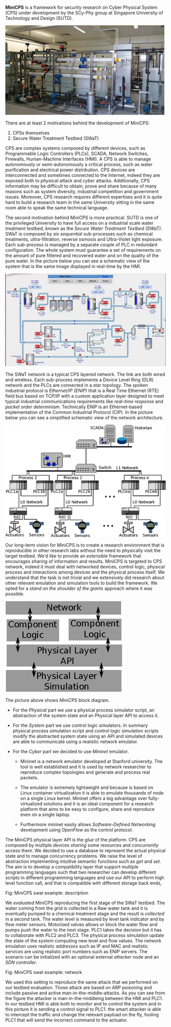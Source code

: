 **MiniCPS** is a framework for security research on Cyber Physical System
(CPS) under development by the SCy-Phy group at Singapore University of Technology and
Design (SUTD).

![SWaT testbed](images/testbed.png "swat-testbed")

There are at least 2 motivations behind the development of MiniCPS:

1. CPSs themselves
2. Secure Water Treatment Testbed (SWaT)

CPS are complex systems composed by different devices, such as Programmable
Logic Controllers (PLCs), SCADA, Network Switches, Firewalls, Human-Machine
Interfaces (HMI). A CPS is able to manage autonomously or semi-autonomously a
critical process, such as water purification and electrical power distribution. 
CPS devices are interconnected and sometimes connected to the Internet, indeed
they are exposed both to *physical* attack and *cyber* attacks. 
Additionally, CPS information may be difficult to obtain, prove
and share because of many reasons such as system diversity, industrial competition
and government issues. Moreover, CPS research requires different expertises
and it is quite hard to build a research team in the same University sitting
in the same room able to speak the same technical language.

The second motivation behind MiniCPS is more practical. SUTD is one of the
privileged University to have full access on a industrial scale water
treatment testbed, known as the *Secure Water Treatment Testbed (SWaT)*. SWaT
is composed by six *sequential* sub-processes such as chemical
treatments, ultra-filtration, reverse osmosis and Ultra-Violet light exposure.
Each sub-process is managed by a separate couple of PLC in redundant configuration. 
The whole system must guarantee a set of requirements on the amount of
pure filtered and recovered water and on the quality of the pure water.
In the picture below you can see a schematic view of the system that is the
same image displayed in real-time by the HMI.

![SWaT Process](images/swat-process.jpg "swat-process")

The SWaT network is a typical CPS layered network. The link are both wired
and wireless. Each sub-process implements a Device Level Ring (DLR) network
and the PLCs are connected in a star topology. The spoken industrial protocol
is *Ethernet/IP (ENIP)* that is a Real Time Ethernet (RTE) field bus based on
TCP/IP with a custom application layer designed to meet typical industrial 
communications requirements like *real-time response* and *packet order determinism*.
Technically ENIP is an Ethernet-based implementation of the Common Industrial Protocol
(CIP). In the picture below you can see a simplified schematic view of the
network architecture.

![SWaT Network Block Diagram](images/swat-network.png "swat-network")

Our long-term vision for MiniCPS is to create a research environment that is
*reproducible* in other research labs without the need to physically visit the
target testbed. We'd like to provide an *extensible* framework that encourages
*sharing* of information and results. MiniCPS is targeted to CPS network,
indeed it must deal with networked devices, control logic, physical
process and interactions among devices and the physical process itself. We
understand that the task is not trivial and we extensively did research about
other relevant emulation and simulation tools to build the framework. We
opted for a *stand on the shoulder of the giants* approach where it was
possible.

![MiniCPS diagram](images/minicps-diagram.png "minicps-diagram")

The picture above shows MiniCPS block diagram.  

* For the *Physical* part we
use a physical process simulator script, an abstraction of the system state and an
Physical layer API to access it.

* For the *System* part we use control logic simulators. 
In summary physical process simulation script and control logic simulation
scripts modify the abstracted system state using an API and simulated devices
are able to communicate using a realistic network emulator.

* For the *Cyber* part we decided to use *Mininet* emulator.

    * Mininet is a network emulator developed at Stanford university. The tool is
    well established and it is used by network researcher to reproduce complex
    topologies and generate and process real packets.

    * The emulator is extremely lightweight and because is based on Linux
    container virtualization it is able to emulate thousands of node on a single Linux
    kernel. Mininet offers a big advantage over fully-virtualized solutions and
    it is an ideal component for a research platform that aims to be easy to
    configure, share and reproduce even on a single laptop.

    * Furthermore mininet easily allows *Software-Defined Networking*
    development using *OpenFlow* as the control protocol.

The MiniCPS physical layer API is the *glue* of the platform.
CPS are composed by multiple devices *sharing* some resources and
*concurrently* access them. We decided to use a database to represent the
actual physical state and to manage concurrency problems. We raise the level
of abstraction implementing intuitive semantic functions such as *get* and
*set*. The aim is to develop a compatibility layer that support multiple
programming languages such that two researcher can develop different scripts
in different programming languages and use our API to perform high level
function call,
and that is compatible with different storage back ends,

Fig: MiniCPS swat example: description

We *evaluated* MiniCPS reproducing the first stage of the SWaT testbed.
The water coming from the *grid* is collected in a Raw water tank
and it is eventually pumped to a chemical treatment stage and the result is
*collected* in a second tank. The water level is measured by level tank
indicator and by flow meter sensors. Motorized valves allows or block the
water flow and pumps push the water to the next stage.
PLC1 takes the decision but it has to
collaborate with PLC2 and PLC3. The physical process simulation update the
state of the system computing new level and flow values. The network
emulation uses realistic *addresses* such as IP and MAC and realistic
*services* are using realistic port numbers such as ENIP servers. The
scenario can be initialized with an optional external *attacker* node and an
*SDN controller*. 

Fig: MiniCPS swat example: network

We used this setting to reproduce the same attack that we performed on our
testbed evaluation. Those attack are based on ARP poisoning and include
passive and active man-in-the-middle-attacks. As you can see from the figure
the attacker is man-in-the-middleing between the HMI and PLC1. In our testbed
HMI is able both to monitor and to control the system and in this picture it
is sending a control signal to PLC1. the smart attacker is able to intercept
the traffic and change the relevant payload on the fly, fooling PLC1 that
will send the incorrect command to the actuator.
